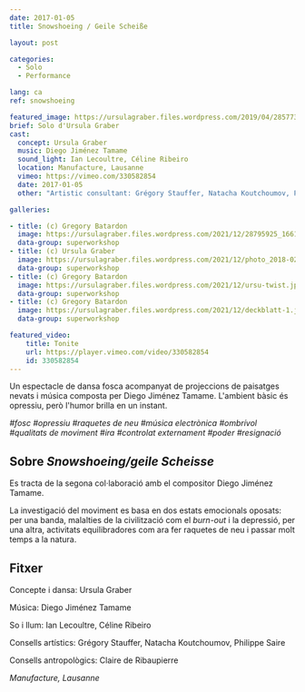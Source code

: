 ```yaml
---
date: 2017-01-05
title: Snowshoeing / Geile Scheiße

layout: post

categories:
  - Solo
  - Performance

lang: ca
ref: snowshoeing

featured_image: https://ursulagraber.files.wordpress.com/2019/04/28577317_1661689210563567_5089443036379742208_o1.jpg?w=500&fit=crop
brief: Solo d'Ursula Graber
cast:
  concept: Ursula Graber
  music: Diego Jiménez Tamame
  sound_light: Ian Lecoultre, Céline Ribeiro
  location: Manufacture, Lausanne
  vimeo: https://vimeo.com/330582854
  date: 2017-01-05
  other: "Artistic consultant: Grégory Stauffer, Natacha Koutchoumov, Philippe Saire. Anthropological consultant: Claire de Ribaupierre"

galleries:

- title: (c) Gregory Batardon
  image: https://ursulagraber.files.wordpress.com/2021/12/28795925_1661689130563575_3667113536263290880_o.jpg?w=1024&fit=crop
  data-group: superworkshop
- title: (c) Ursula Graber
  image: https://ursulagraber.files.wordpress.com/2021/12/photo_2018-02-12_17-50-50.jpg?w=2500&fit=crop
  data-group: superworkshop
- title: (c) Gregory Batardon
  image: https://ursulagraber.files.wordpress.com/2021/12/ursu-twist.jpg?w=1024&fit=crop
  data-group: superworkshop
- title: (c) Gregory Batardon
  image: https://ursulagraber.files.wordpress.com/2021/12/deckblatt-1.jpg?w=2000&fit=crop
  data-group: superworkshop

featured_video:
    title: Tonite
    url: https://player.vimeo.com/video/330582854
    id: 330582854
---
```


<!-- explore this: https://vimeo.com/api/oembed.json?url=http%3A//vimeo.com/330582854 -->

Un espectacle de dansa fosca acompanyat de projeccions de paisatges nevats i música composta per Diego Jiménez Tamame. L'ambient bàsic és opressiu, però l'humor brilla en un instant.


*#fosc #opressiu #raquetes de neu #música electrònica #ombrívol #qualitats de moviment #ira #controlat externament #poder #resignació*

<!--plop-->
## Sobre *Snowshoeing/geile Scheisse*

Es tracta de la segona col·laboració amb el compositor Diego Jiménez Tamame.

La investigació del moviment es basa en dos estats emocionals oposats: per una banda, malalties de la civilització com el <i>burn-out</i> i la depressió, per una altra, activitats equilibradores com ara fer raquetes de neu i passar molt temps a la natura.

<!--plop-->

## Fitxer

Concepte i dansa: Ursula Graber

Música: Diego Jiménez Tamame

So i llum: Ian Lecoultre, Céline Ribeiro

Consells artístics: Grégory Stauffer, Natacha Koutchoumov, Philippe Saire

Consells antropològics: Claire de Ribaupierre

<i>Manufacture, Lausanne</i>

<!--[![Snowshoeing / Geile Scheiße](https://i.vimeocdn.com/video/775684724_640.jpg)](https://player.vimeo.com/video/330582854)-->
